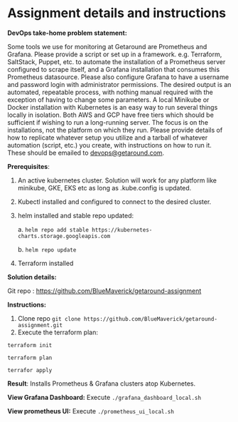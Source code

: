 # Assignment details and instructions

**DevOps take-home problem statement:**

Some tools we use for monitoring at Getaround are Prometheus and Grafana.
Please provide a script or set up in a framework. e.g. Terraform, SaltStack, Puppet, etc. to automate the installation of a Prometheus server configured to scrape itself, and a Grafana installation that consumes this Prometheus datasource.  Please also configure Grafana to have a username and password login with administrator permissions. The desired output is an automated, repeatable process, with nothing manual required with the exception of having to change some parameters.
A local Minikube or Docker installation with Kubernetes is an easy way to run several things locally in isolation.  Both AWS and GCP have free tiers which should be sufficient if wishing to run a long-running server.  The focus is on the installations, not the platform on which they run.
Please provide details of how to replicate whatever setup you utilize and a tarball of whatever automation (script, etc.) you create, with instructions on how to run it. These should be emailed to devops@getaround.com.



**Prerequisites**:

1. An active kubernetes cluster. Solution will work for any platform like minikube, GKE, EKS etc as long as .kube.config is updated.
2. Kubectl installed and configured to connect to the desired cluster. 
3. helm installed and stable repo updated:

    a. `helm repo add stable https://kubernetes-charts.storage.googleapis.com`
    
    b. `helm repo update`
4. Terraform installed




**Solution details:**

Git repo :  https://github.com/BlueMaverick/getaround-assignment




**Instructions:**

1. Clone repo
    `git clone https://github.com/BlueMaverick/getaround-assignment.git`
2. Execute the terraform plan:

`terraform init`

`terraform plan`

`terrafor apply`




**Result**: Installs Prometheus & Grafana clusters atop Kubernetes.


**View Grafana Dashboard:** Execute `./grafana_dashboard_local.sh`


**View prometheus UI:** Execute `./prometheus_ui_local.sh`